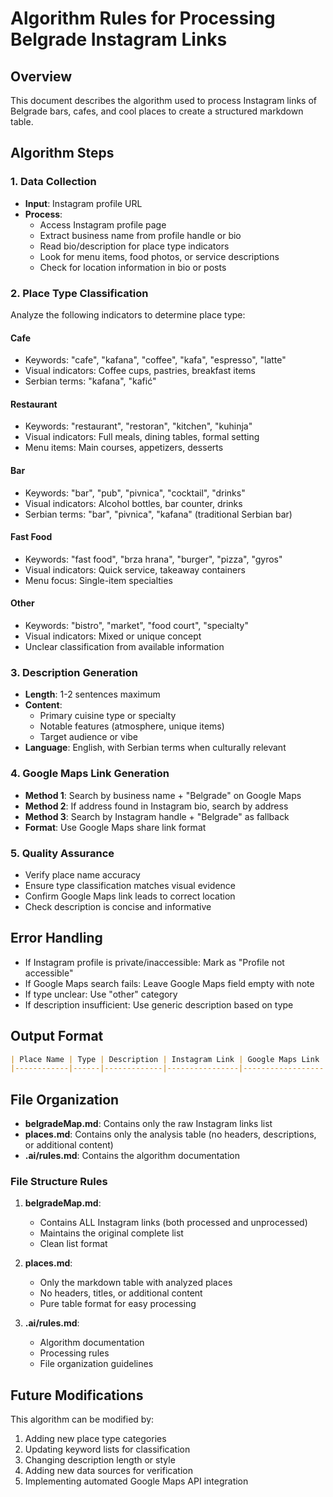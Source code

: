 # Algorithm Rules for Processing Belgrade Instagram Links

## Overview
This document describes the algorithm used to process Instagram links of Belgrade bars, cafes, and cool places to create a structured markdown table.

## Algorithm Steps

### 1. Data Collection
- **Input**: Instagram profile URL
- **Process**: 
  - Access Instagram profile page
  - Extract business name from profile handle or bio
  - Read bio/description for place type indicators
  - Look for menu items, food photos, or service descriptions
  - Check for location information in bio or posts

### 2. Place Type Classification
Analyze the following indicators to determine place type:

#### Cafe
- Keywords: "cafe", "kafana", "coffee", "kafa", "espresso", "latte"
- Visual indicators: Coffee cups, pastries, breakfast items
- Serbian terms: "kafana", "kafić"

#### Restaurant
- Keywords: "restaurant", "restoran", "kitchen", "kuhinja"
- Visual indicators: Full meals, dining tables, formal setting
- Menu items: Main courses, appetizers, desserts

#### Bar
- Keywords: "bar", "pub", "pivnica", "cocktail", "drinks"
- Visual indicators: Alcohol bottles, bar counter, drinks
- Serbian terms: "bar", "pivnica", "kafana" (traditional Serbian bar)

#### Fast Food
- Keywords: "fast food", "brza hrana", "burger", "pizza", "gyros"
- Visual indicators: Quick service, takeaway containers
- Menu focus: Single-item specialties

#### Other
- Keywords: "bistro", "market", "food court", "specialty"
- Visual indicators: Mixed or unique concept
- Unclear classification from available information

### 3. Description Generation
- **Length**: 1-2 sentences maximum
- **Content**: 
  - Primary cuisine type or specialty
  - Notable features (atmosphere, unique items)
  - Target audience or vibe
- **Language**: English, with Serbian terms when culturally relevant

### 4. Google Maps Link Generation
- **Method 1**: Search by business name + "Belgrade" on Google Maps
- **Method 2**: If address found in Instagram bio, search by address
- **Method 3**: Search by Instagram handle + "Belgrade" as fallback
- **Format**: Use Google Maps share link format

### 5. Quality Assurance
- Verify place name accuracy
- Ensure type classification matches visual evidence
- Confirm Google Maps link leads to correct location
- Check description is concise and informative

## Error Handling
- If Instagram profile is private/inaccessible: Mark as "Profile not accessible"
- If Google Maps search fails: Leave Google Maps field empty with note
- If type unclear: Use "other" category
- If description insufficient: Use generic description based on type

## Output Format
```markdown
| Place Name | Type | Description | Instagram Link | Google Maps Link |
|------------|------|-------------|----------------|------------------|
```

## File Organization
- **belgradeMap.md**: Contains only the raw Instagram links list
- **places.md**: Contains only the analysis table (no headers, descriptions, or additional content)
- **.ai/rules.md**: Contains the algorithm documentation

### File Structure Rules
1. **belgradeMap.md**: 
   - Contains ALL Instagram links (both processed and unprocessed)
   - Maintains the original complete list
   - Clean list format

2. **places.md**:
   - Only the markdown table with analyzed places
   - No headers, titles, or additional content
   - Pure table format for easy processing

3. **.ai/rules.md**:
   - Algorithm documentation
   - Processing rules
   - File organization guidelines

## Future Modifications
This algorithm can be modified by:
1. Adding new place type categories
2. Updating keyword lists for classification
3. Changing description length or style
4. Adding new data sources for verification
5. Implementing automated Google Maps API integration